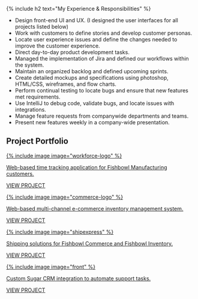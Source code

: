{% include h2 text="My Experience & Responsibilities" %}

- Design front-end UI and UX. (I designed the user interfaces for all projects listed below)
- Work with customers to define stories and develop customer personas.
- Locate user experience issues and define the changes needed to improve the customer experience.
- Direct day-to-day product development tasks.
- Managed the implementation of Jira and defined our workflows within the system.
- Maintain an organized backlog and defined upcoming sprints.
- Create detailed mockups and specifications using photoshop, HTML/CSS, wireframes, and flow charts.
- Perform continual testing to locate bugs and ensure that new features met requirements.
- Use IntelliJ to debug code, validate bugs, and locate issues with integrations.
- Manage feature requests from companywide departments and teams.
- Present new features weekly in a company-wide presentation.

<h2 id="projects"><span>Project Portfolio</span></h2>

<div class="row cards">
  <div class="col-xs-12 col-sm-6">
    <a href="/workforce/">
      <div class="card shadow">
        <div class="logo">
          {% include image image="workforce-logo" %}
        </div>
        <div class="content">
          <p>Web-based time tracking application for Fishbowl Manufacturing customers.</p>
        </div>
        <div class="link">
          <p>VIEW PROJECT</p>
        </div>
      </div>
    </a>
  </div>
  <div class="col-xs-12 col-sm-6">
    <a href="/commerce/">
      <div class="card shadow">
        <div class="logo">
          {% include image image="commerce-logo" %}
        </div>
        <div class="content">
          <p>Web-based multi-channel e-commerce inventory management system.</p>
        </div>
        <div class="link">
          <p>VIEW PROJECT</p>
        </div>
      </div>
    </a>
  </div>
  <div class="col-xs-12 col-sm-6">
    <a href="/shipexpress/">
      <div class="card shadow">
        <div class="logo">
          {% include image image="shipexpress" %}
        </div>
        <div class="content">
          <p>Shipping solutions for Fishbowl Commerce and Fishbowl Inventory.</p>
        </div>
        <div class="link">
          <p>VIEW PROJECT</p>
        </div>
      </div>
    </a>
  </div>
    <div class="col-xs-12 col-sm-6">
    <a href="/front/">
      <div class="card shadow">
        <div class="logo">
          {% include image image="front" %}
        </div>
        <div class="content">
          <p>Custom Sugar CRM integration to automate support tasks.</p>
        </div>
        <div class="link">
          <p>VIEW PROJECT</p>
        </div>
      </div>
    </a>
  </div>
</div>
